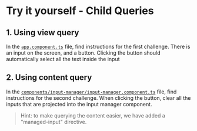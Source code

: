 # Try it yourself - Child Queries

## 1. Using view query
In the [`app.component.ts`](./src/app/app.component.ts) file, find instructions for the first challenge. There is an input on the screen, and a button. Clicking the button should automatically select all the text inside the input

## 2. Using content query
In the [`components/input-manager/input-manager.component.ts`](./src/app/components/input-manager/input-manager.component.ts) file, find instructions for the second challenge. When clicking the button, clear all the inputs that are projected into the input manager component. 
>Hint: to make querying the content easier, we have added a "managed-input" directive. 